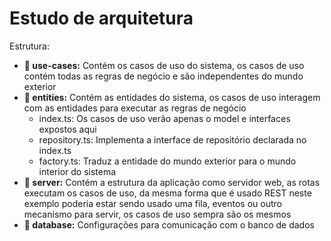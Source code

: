 # Estudo de arquitetura

Estrutura:

- **:file_folder: use-cases:** Contém os casos de uso do sistema, os casos de uso contém todas as regras de negócio e são independentes do mundo exterior
- **:file_folder: entities:** Contém as entidades do sistema, os casos de uso interagem com as entidades para executar as regras de negócio
    - index.ts: Os casos de uso verão apenas o model e interfaces expostos aqui
    - repository.ts: Implementa a interface de repositório declarada no index.ts
    - factory.ts: Traduz a entidade do mundo exterior para o mundo interior do sistema
- **:file_folder: server:** Contém a estrutura da aplicação como servidor web, as rotas executam os casos de uso, da mesma forma que é usado REST neste exemplo poderia estar sendo usado uma fila, eventos ou outro mecanismo para servir, os casos de uso sempra são os mesmos
- **:file_folder: database:** Configurações para comunicação com o banco de dados